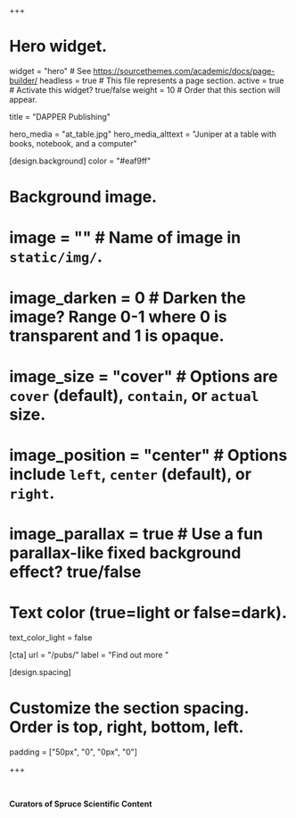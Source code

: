 +++
# Hero widget.
widget = "hero"  # See https://sourcethemes.com/academic/docs/page-builder/
headless = true  # This file represents a page section.
active = true  # Activate this widget? true/false
weight = 10  # Order that this section will appear.

title = "DAPPER Publishing"

hero_media = "at_table.jpg"
hero_media_alttext = "Juniper at a table with books, notebook, and a computer"

[design.background]
  color = "#eaf9ff"
  
  # Background image.
  # image = ""  # Name of image in `static/img/`.
  # image_darken = 0  # Darken the image? Range 0-1 where 0 is transparent and 1 is opaque.
  # image_size = "cover"  #  Options are `cover` (default), `contain`, or `actual` size.
  # image_position = "center"  # Options include `left`, `center` (default), or `right`.
  # image_parallax = true  # Use a fun parallax-like fixed background effect? true/false
  
  # Text color (true=light or false=dark).
  text_color_light = false

[cta]
  url = "/pubs/"
  label = "Find out more <i class='fas fa-angle-double-right'></i>"


[design.spacing]
  # Customize the section spacing. Order is top, right, bottom, left.
  padding = ["50px", "0", "0px", "0"] 

+++

<br>

**Curators of Spruce Scientific Content**

<br>
